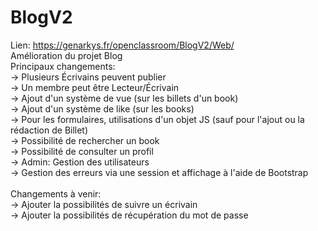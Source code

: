 # BlogV2
Lien: https://genarkys.fr/openclassroom/BlogV2/Web/ <br />
Amélioration du projet Blog <br />
Principaux changements: <br />
  -> Plusieurs Écrivains peuvent publier <br />
  -> Un membre peut être Lecteur/Écrivain <br />
  -> Ajout d'un système de vue (sur les billets d'un book) <br />
  -> Ajout d'un système de like (sur les books) <br />
  -> Pour les formulaires, utilisations d'un objet JS (sauf pour l'ajout ou la rédaction de Billet) <br />
  -> Possibilité de rechercher un book <br />
  -> Possibilité de consulter un profil <br />
  -> Admin: Gestion des utilisateurs <br />
  -> Gestion des erreurs via une session et affichage à l'aide de Bootstrap <br />
  <br />
Changements à venir: <br />
  -> Ajouter la possibilités de suivre un écrivain <br />
  -> Ajouter la possibilités de récupération du mot de passe <br />
